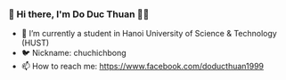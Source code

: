 ### 👋 Hi there, I'm Do Duc Thuan 👨‍💻






- 🔭 I’m currently a student in Hanoi University of Science & Technology (HUST)
- 🐦 Nickname: chuchichbong
- 📫 How to reach me: https://www.facebook.com/doducthuan1999


